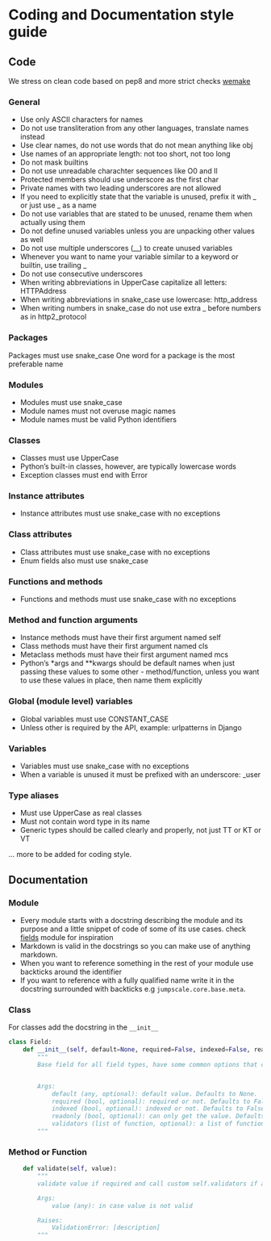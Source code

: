 # Coding and Documentation style guide


## Code
We stress on clean code based on pep8 and more strict checks [wemake](https://wemake-python-stylegui.de/en/latest/index.html)


### General
- Use only ASCII characters for names
- Do not use transliteration from any other languages, translate names instead
- Use clear names, do not use words that do not mean anything like obj
- Use names of an appropriate length: not too short, not too long
- Do not mask builtins
- Do not use unreadable charachter sequences like O0 and Il
- Protected members should use underscore as the first char
- Private names with two leading underscores are not allowed
- If you need to explicitly state that the variable is unused, prefix it with _ or just use _ as a name
- Do not use variables that are stated to be unused, rename them when actually using them
- Do not define unused variables unless you are unpacking other values as well
- Do not use multiple underscores (__) to create unused variables
- Whenever you want to name your variable similar to a keyword or builtin, use trailing _
- Do not use consecutive underscores
- When writing abbreviations in UpperCase capitalize all letters: HTTPAddress
- When writing abbreviations in snake_case use lowercase: http_address
- When writing numbers in snake_case do not use extra _ before numbers as in http2_protocol


### Packages
Packages must use snake_case
One word for a package is the most preferable name

### Modules
- Modules must use snake_case
- Module names must not overuse magic names
- Module names must be valid Python identifiers

### Classes
- Classes must use UpperCase
- Python’s built-in classes, however, are typically lowercase words
- Exception classes must end with Error

### Instance attributes
- Instance attributes must use snake_case with no exceptions

### Class attributes
- Class attributes must use snake_case with no exceptions
- Enum fields also must use snake_case

### Functions and methods
- Functions and methods must use snake_case with no exceptions

### Method and function arguments
- Instance methods must have their first argument named self
- Class methods must have their first argument named cls
- Metaclass methods must have their first argument named mcs
- Python’s *args and **kwargs should be default names when just passing these values to some other - method/function, unless you want to use these values in place, then name them explicitly

### Global (module level) variables
- Global variables must use CONSTANT_CASE
- Unless other is required by the API, example: urlpatterns in Django

### Variables
- Variables must use snake_case with no exceptions
- When a variable is unused it must be prefixed with an underscore: _user

### Type aliases

- Must use UpperCase as real classes
- Must not contain word type in its name
- Generic types should be called clearly and properly, not just TT or KT or VT

... more to be added for coding style.

## Documentation

### Module
- Every module starts with a docstring describing the module and its purpose and a little snippet of code of some of its use cases. check [fields](https://github.com/js-next/js-ng/blob/44b5b99373c3ef677aae721324ba5e8d5a042f80/jumpscale/core/base/fields.py#L1) module for inspiration
- Markdown is valid in the docstrings so you can make use of anything markdown.
- When you want to reference something in the rest of your module use backticks around the identifier
- If you want to reference with a fully qualified name write it in the docstring surrounded with backticks e.g `jumpscale.core.base.meta`.


### Class

For classes add the docstring in the `__init__`

```python
class Field:
    def __init__(self, default=None, required=False, indexed=False, readonly=False, validators=None, **kwargs):
        """
        Base field for all field types, have some common options that can be used any other field type too.


        Args:
            default (any, optional): default value. Defaults to None.
            required (bool, optional): required or not. Defaults to False.
            indexed (bool, optional): indexed or not. Defaults to False.
            readonly (bool, optional): can only get the value. Defaults to False.
            validators (list of function, optional): a list of functions that takes a value and raises ValidationError if not valid. Defaults to None.
        """
```

### Method or Function

```python
    def validate(self, value):
        """
        validate value if required and call custom self.validators if any

        Args:
            value (any): in case value is not valid

        Raises:
            ValidationError: [description]
        """
```

